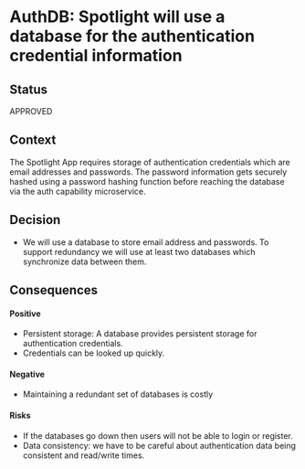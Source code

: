# AuthDB: Spotlight will use a database for the authentication credential information

## Status

APPROVED

## Context

The Spotlight App requires storage of authentication credentials which are email addresses and passwords. The password information gets securely hashed using a password hashing function before reaching the database via the auth capability microservice.


## Decision

* We will use a database to store email address and passwords. To support redundancy we will use at least two databases which synchronize data between them.


## Consequences

#### Positive
* Persistent storage: A database provides persistent storage for authentication credentials.
* Credentials can be looked up quickly.

#### Negative
* Maintaining a redundant set of databases is costly


#### Risks
* If the databases go down then users will not be able to login or register.
* Data consistency: we have to be careful about authentication data being consistent and read/write times.
